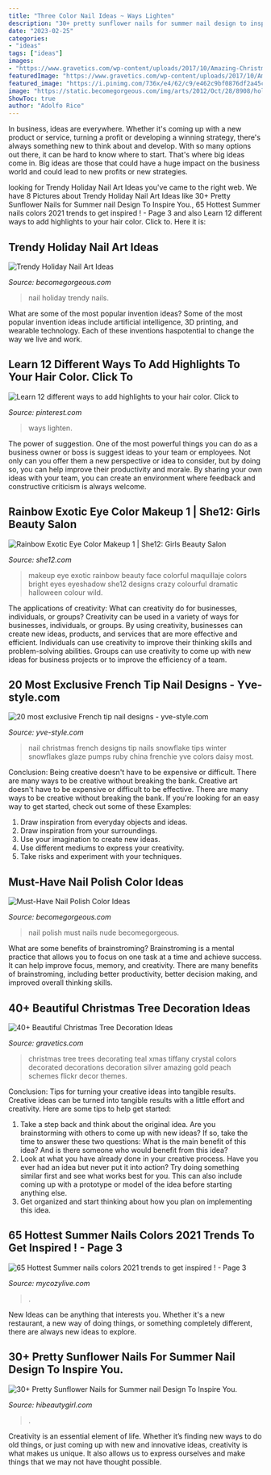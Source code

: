 ```yaml
---
title: "Three Color Nail Ideas ~ Ways Lighten"
description: "30+ pretty sunflower nails for summer nail design to inspire you."
date: "2023-02-25"
categories:
- "ideas"
tags: ["ideas"]
images:
- "https://www.gravetics.com/wp-content/uploads/2017/10/Amazing-Christmas-Trees-2017.jpg"
featuredImage: "https://www.gravetics.com/wp-content/uploads/2017/10/Amazing-Christmas-Trees-2017.jpg"
featured_image: "https://i.pinimg.com/736x/e4/62/c9/e462c9bf0876df2a45cf35bf48b0b8d5.jpg"
image: "https://static.becomegorgeous.com/img/arts/2012/Oct/28/8908/holiday_season_nail_art__13.jpg"
ShowToc: true
author: "Adolfo Rice"
---
```



In business, ideas are everywhere. Whether it's coming up with a new product or service, turning a profit or developing a winning strategy, there's always something new to think about and develop. With so many options out there, it can be hard to know where to start. That's where big ideas come in. Big ideas are those that could have a huge impact on the business world and could lead to new profits or new strategies.

	

		
looking for Trendy Holiday Nail Art Ideas you've came to the right web. We have 8 Pictures about Trendy Holiday Nail Art Ideas like 30+ Pretty Sunflower Nails for Summer nail Design To Inspire You., 65 Hottest Summer nails colors 2021 trends to get inspired ! - Page 3 and also Learn 12 different ways to add highlights to your hair color. Click to. Here it is:
		
    
## Trendy Holiday Nail Art Ideas

<img loading=lazy src="https://static.becomegorgeous.com/img/arts/2012/Oct/28/8908/holiday_season_nail_art__13.jpg" onerror="this.onerror=null;this.src='https://tse3.mm.bing.net/th?id=OIP.tFt0QhRBfYgUoZeRytfgDAHaJ9&amp;pid=15.1';" alt="Trendy Holiday Nail Art Ideas">

_Source: becomegorgeous.com_

>nail holiday trendy nails. 

	

What are some of the most popular invention ideas?
Some of the most popular invention ideas include artificial intelligence, 3D printing, and wearable technology. Each of these inventions haspotential to change the way we live and work.

    
## Learn 12 Different Ways To Add Highlights To Your Hair Color. Click To

<img loading=lazy src="https://i.pinimg.com/736x/e4/62/c9/e462c9bf0876df2a45cf35bf48b0b8d5.jpg" onerror="this.onerror=null;this.src='https://tse2.mm.bing.net/th?id=OIP.AoxgxSGG98-KFm35s38gCgHaLH&amp;pid=15.1';" alt="Learn 12 different ways to add highlights to your hair color. Click to">

_Source: pinterest.com_

>ways lighten. 

	

The power of suggestion.
One of the most powerful things you can do as a business owner or boss is suggest ideas to your team or employees. Not only can you offer them a new perspective or idea to consider, but by doing so, you can help improve their productivity and morale. By sharing your own ideas with your team, you can create an environment where feedback and constructive criticism is always welcome.

    
## Rainbow Exotic Eye Color Makeup 1 | She12: Girls Beauty Salon

<img loading=lazy src="http://she12.com/uploads/2012/10/Rainbow-Exotic-Eye-Color-Makeup-1.jpg" onerror="this.onerror=null;this.src='https://tse3.mm.bing.net/th?id=OIP.i1H6dTurtyeskNuJz_m84gHaLI&amp;pid=15.1';" alt="Rainbow Exotic Eye Color Makeup 1 | She12: Girls Beauty Salon">

_Source: she12.com_

>makeup eye exotic rainbow beauty face colorful maquillaje colors bright eyes eyeshadow she12 designs crazy colourful dramatic halloween colour wild. 

	

The applications of creativity: What can creativity do for businesses, individuals, or groups?
Creativity can be used in a variety of ways for businesses, individuals, or groups. By using creativity, businesses can create new ideas, products, and services that are more effective and efficient. Individuals can use creativity to improve their thinking skills and problem-solving abilities. Groups can use creativity to come up with new ideas for business projects or to improve the efficiency of a team.

    
## 20 Most Exclusive French Tip Nail Designs - Yve-style.com

<img loading=lazy src="http://yve-style.com/wp-content/uploads/2014/11/winter-french-tips-nails-designs.jpg" onerror="this.onerror=null;this.src='https://tse1.mm.bing.net/th?id=OIP.3szzCeaUOMEj9wEYGMpPTAAAAA&amp;pid=15.1';" alt="20 most exclusive French tip nail designs - yve-style.com">

_Source: yve-style.com_

>nail christmas french designs tip nails snowflake tips winter snowflakes glaze pumps ruby china frenchie yve colors daisy most. 

	

Conclusion: Being creative doesn't have to be expensive or difficult. There are many ways to be creative without breaking the bank.
Creative art doesn't have to be expensive or difficult to be effective. There are many ways to be creative without breaking the bank. If you're looking for an easy way to get started, check out some of these Examples: 
1. Draw inspiration from everyday objects and ideas.
2. Draw inspiration from your surroundings.
3. Use your imagination to create new ideas. 
4. Use different mediums to express your creativity.
5. Take risks and experiment with your techniques.

    
## Must-Have Nail Polish Color Ideas

<img loading=lazy src="https://static.becomegorgeous.com/img/arts/2011/Jul/30/5028/nude_nails.jpg" onerror="this.onerror=null;this.src='https://tse4.mm.bing.net/th?id=OIP.YoFvCOD66BK0La4EYPk2mgHaJ4&amp;pid=15.1';" alt="Must-Have Nail Polish Color Ideas">

_Source: becomegorgeous.com_

>nail polish must nails nude becomegorgeous. 

	

What are some benefits of brainstroming?
Brainstroming is a mental practice that allows you to focus on one task at a time and achieve success. It can help improve focus, memory, and creativity. There are many benefits of brainstroming, including better productivity, better decision making, and improved overall thinking skills.

    
## 40+ Beautiful Christmas Tree Decoration Ideas

<img loading=lazy src="https://www.gravetics.com/wp-content/uploads/2017/10/Amazing-Christmas-Trees-2017.jpg" onerror="this.onerror=null;this.src='https://tse1.mm.bing.net/th?id=OIP.Zy8nP7g_dav0PNoTXISrXwAAAA&amp;pid=15.1';" alt="40+ Beautiful Christmas Tree Decoration Ideas">

_Source: gravetics.com_

>christmas tree trees decorating teal xmas tiffany crystal colors decorated decorations decoration silver amazing gold peach schemes flickr decor themes. 

	

Conclusion: Tips for turning your creative ideas into tangible results.
Creative ideas can be turned into tangible results with a little effort and creativity. Here are some tips to help get started: 
1. Take a step back and think about the original idea. Are you brainstorming with others to come up with new ideas? If so, take the time to answer these two questions: What is the main benefit of this idea? And is there someone who would benefit from this idea? 
2. Look at what you have already done in your creative process. Have you ever had an idea but never put it into action? Try doing something similar first and see what works best for you. This can also include coming up with a prototype or model of the idea before starting anything else. 
3. Get organized and start thinking about how you plan on implementing this idea.

    
## 65 Hottest Summer Nails Colors 2021 Trends To Get Inspired ! - Page 3

<img loading=lazy src="https://mycozylive.com/wp-content/uploads/2021/05/56.jpg" onerror="this.onerror=null;this.src='https://tse3.mm.bing.net/th?id=OIP.ajINWo6rMHiOsg1NjpyHmgHaLH&amp;pid=15.1';" alt="65 Hottest Summer nails colors 2021 trends to get inspired ! - Page 3">

_Source: mycozylive.com_

>. 

	

New Ideas can be anything that interests you. Whether it's a new restaurant, a new way of doing things, or something completely different, there are always new ideas to explore.

    
## 30+ Pretty Sunflower Nails For Summer Nail Design To Inspire You.

<img loading=lazy src="https://hibeautygirl.com/wp-content/uploads/2021/04/16-11.jpg" onerror="this.onerror=null;this.src='https://tse3.mm.bing.net/th?id=OIP.WzYo8ws_K25tS6eQP2158QHaLH&amp;pid=15.1';" alt="30+ Pretty Sunflower Nails for Summer nail Design To Inspire You.">

_Source: hibeautygirl.com_

>. 

	

Creativity is an essential element of life. Whether it’s finding new ways to do old things, or just coming up with new and innovative ideas, creativity is what makes us unique. It also allows us to express ourselves and make things that we may not have thought possible.

